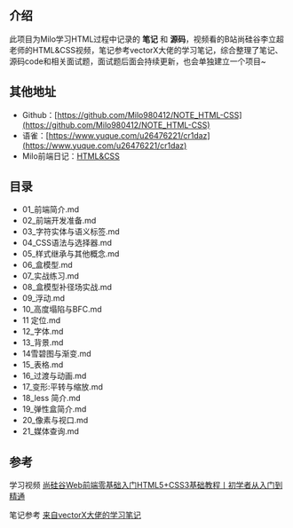 ## 介绍

此项目为Milo学习HTML过程中记录的 **笔记** 和 **源码**，视频看的B站尚硅谷李立超老师的HTML&CSS视频，笔记参考vectorX大佬的学习笔记，综合整理了笔记、源码code和相关面试题，面试题后面会持续更新，也会单独建立一个项目~

## 其他地址

- Github：[https://github.com/Milo980412/NOTE_HTML-CSS](https://github.com/Milo980412/NOTE_HTML-CSS)
- 语雀：[https://www.yuque.com/u26476221/cr1daz](https://www.yuque.com/u26476221/cr1daz)
- Milo前端日记：[HTML&CSS](https://miloreact.github.io/pages/htmlcss/start.html)

## 目录

- 01_前端简介.md
- 02_前端开发准备.md
- 03_字符实体与语义标签.md
- 04_CSS语法与选择器.md
- 05_样式继承与其他概念.md
- 06_盒模型.md
- 07_实战练习.md
- 08_盒模型补径场实战.md
- 09_浮动.md
- 10_高度塌陷与BFC.md
- 11 定位.md
- 12_字体.md
- 13_背景.md
- 14雪碧图与渐变.md
- 15_表格.md
- 16_过渡与动画.md
- 17_变形:平转与缩放.md
- 18_less 简介.md
- 19_弹性盒简介.md
- 20_像素与视口.md
- 21_媒体查询.md

## 参考

学习视频 [尚硅谷Web前端零基础入门HTML5+CSS3基础教程丨初学者从入门到精通](https://www.bilibili.com/video/BV1XJ411X7Ud?spm_id_from=333.337.search-card.all.click)

笔记参考 [来自vectorX大佬的学习笔记](https://www.yuque.com/u21195183/hfcamg)
